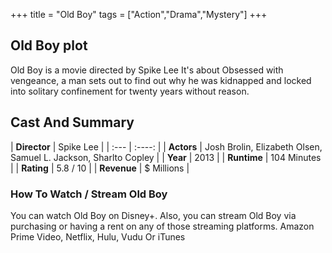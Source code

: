 +++
title = "Old Boy"
tags = ["Action","Drama","Mystery"]
+++
## Old Boy plot
Old Boy is a movie directed by Spike Lee It's about Obsessed with vengeance, a man sets out to find out why he was kidnapped and locked into solitary confinement for twenty years without reason.
## Cast And Summary
| **Director**      | Spike Lee |
    | :---        |    :----:   |
    |  **Actors** | Josh Brolin, Elizabeth Olsen, Samuel L. Jackson, Sharlto Copley |
    | **Year**   | 2013    |
    |  **Runtime** | 104 Minutes |
    |  **Rating** | 5.8 / 10 | 
    |  **Revenue** | $ Millions |
### How To Watch / Stream Old Boy
You can watch Old Boy on Disney+.
Also, you can stream Old Boy via purchasing or having a rent on any of those streaming platforms.
Amazon Prime Video, Netflix, Hulu, Vudu Or iTunes
